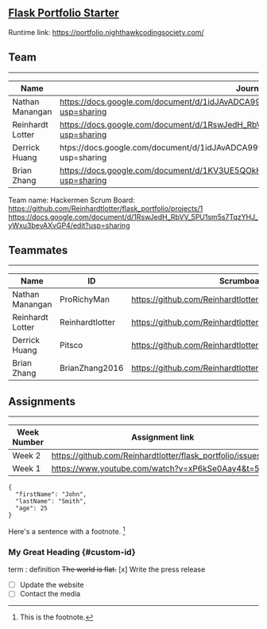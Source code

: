 ## [Flask Portfolio Starter](https://nighthawkcodingsociety.com/projectsearch/details/Flask%20Portfolio%20Starter)
Runtime link: https://portfolio.nighthawkcodingsociety.com/

## Team
---------------------------------------
| Name             | Journal          
| ---------------- | ------------------------------------------------------------------------------------------------ |
| Nathan Manangan  | https://docs.google.com/document/d/1idJAvADCA999Sjsmv-bFHnBBsa4b5_uENYpmctUlBRE/edit?usp=sharing |
| Reinhardt Lotter | https://docs.google.com/document/d/1RswJedH_RbVV_5PU1sm5s7TqzYHJ_yWxu3bevAXvGP4/edit?usp=sharing |
| Derrick Huang    | htps://docs.google.com/document/d/1idJAvADCA999Sjsmv-bFHnBBsa4b5_uENYpmctUlBRE/edit?usp=sharing  |
| Brian Zhang      | https://docs.google.com/document/d/1KV3UE5QOkHorjQMKIpeUL6d1Ptxy_qY4MGuTyJsKths/edit?usp=sharing |

Team name: Hackermen
Scrum Board: https://github.com/Reinhardtlotter/flask_portfolio/projects/1
https://docs.google.com/document/d/1RswJedH_RbVV_5PU1sm5s7TqzYHJ_yWxu3bevAXvGP4/edit?usp=sharing

## Teammates
---------------------------------------
| Name             | ID              | Scrumboard                                                    | Commits  | Profile          |
| ---------------- | --------------- | ------------------------------------------------------------- | -------- | ---------------- |
| Nathan Manangan  | ProRichyMan     | https://github.com/Reinhardtlotter/flask_portfolio/projects/1 |          | @ProRichyMan     |
| Reinhardt Lotter | Reinhardtlotter | https://github.com/Reinhardtlotter/flask_portfolio/projects/1 |          | @Reinhardtlotter |
| Derrick Huang    | Pitsco          | https://github.com/Reinhardtlotter/flask_portfolio/projects/1 |          | @Pitsco          |
| Brian Zhang      | BrianZhang2016  | https://github.com/Reinhardtlotter/flask_portfolio/projects/1 |          | @BrianZhang2016  |


## Assignments
---------------------------------------
| Week Number   | Assignment link                                              |
| ------------- | -------------------------------------------------------------| 
| Week 2        | https://github.com/Reinhardtlotter/flask_portfolio/issues/18 | 
| Week 1        | https://www.youtube.com/watch?v=xP6kSe0Aay4&t=5s             |


```
{
  "firstName": "John",
  "lastName": "Smith",
  "age": 25
}
```

Here's a sentence with a footnote. [^1]

[^1]: This is the footnote.



### My Great Heading {#custom-id}
term
: definition
~~The world is flat.~~
[x] Write the press release
- [ ] Update the website
- [ ] Contact the media

